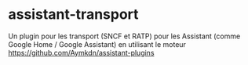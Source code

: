 # assistant-transport
Un plugin pour les transport (SNCF et RATP) pour les Assistant (comme Google Home / Google Assistant) en utilisant le moteur https://github.com/Aymkdn/assistant-plugins
